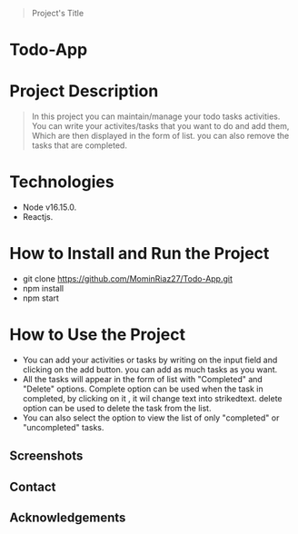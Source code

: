 > Project's Title
# Todo-App
# Project Description
> In this project you can maintain/manage your todo tasks activities. You can write your activites/tasks that you want to do and add them, Which are then displayed in the form of list. you can also remove the tasks that are completed.
# Technologies
- Node v16.15.0.
- Reactjs.
# How to Install and Run the Project
- git clone https://github.com/MominRiaz27/Todo-App.git
- npm install
- npm start

# How to Use the Project
- You can add your activities or tasks by writing on the input field and clicking on the add button. you can add as much tasks as you want.
- All the tasks will appear in the form of list with "Completed" and "Delete" options. Complete option can be used when the task in completed, by clicking on it , it wil change text into strikedtext. delete option can be used to delete the task from the list. 
- You can also select the option to view the list of only "completed" or "uncompleted" tasks.
## Screenshots
## Contact
## Acknowledgements

